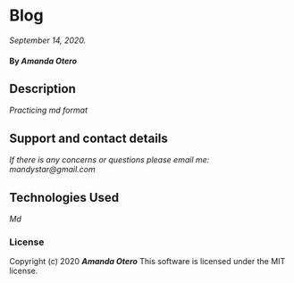 # Blog

_September 14, 2020._

#### By _**Amanda Otero**_

## Description

_Practicing md format_

## Support and contact details

_If there is any concerns or questions please email me: mandystar@gmail.com_

## Technologies Used

_Md_

### License

Copyright (c) 2020 **_Amanda Otero_**
This software is licensed under the MIT license.
